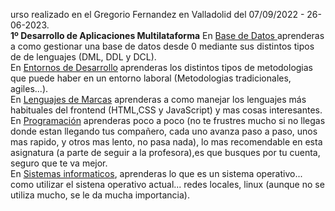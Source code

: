 urso realizado en el Gregorio Fernandez en Valladolid del 07/09/2022 - 26-06-2023.
<br>
**1º Desarrollo de Aplicaciones Multilataforma**
En [Base de Datos ](https://github.com/maraloeDev/GradoSuperior_DAM/tree/main/1%C2%BA%20DAM/Bases%20de%20Datos) aprenderas a como gestionar una base de datos desde 0 mediante sus distintos tipos de de lenguajes (DML, DDL y DCL).
<br>
En [Entornos de Desarrollo](https://github.com/maraloeDev/GradoSuperior_DAM/tree/main/1%C2%BA%20DAM/Entornos%20de%20Desarrollo/1%C2%BA%20Evaluaci%C3%B3n) aprenderas los distintos tipos de metodologias que puede haber en un entorno laboral (Metodologias tradicionales, agiles...).
<br>
 En [Lenguajes de Marcas](https://github.com/maraloeDev/GradoSuperior_DAM/tree/main/1%C2%BA%20DAM/Lenguajes%20de%20Marcas) aprenderas a como manejar los lenguajes más habituales del frontend (HTML,CSS y JavaScript) y mas cosas interesantes.
<br>
En [Programación](https://github.com/maraloeDev/GradoSuperior_DAM/tree/main/1%C2%BA%20DAM/Programaci%C3%B3n) aprenderas poco a poco (no te frustres mucho si no llegas donde estan llegando tus compañero, cada uno avanza paso a paso, unos mas rapido, y otros mas lento, no pasa nada), lo mas recomendable en esta asignatura (a parte de seguir a la profesora),es que busques por tu cuenta, seguro que te va mejor.
<br>
En [Sistemas informaticos](https://github.com/maraloeDev/GradoSuperior_DAM/tree/main/1%C2%BA%20DAM/Sistemas%20Informaticos), aprenderas lo que es un sistema operativo... como utilizar el sistena operativo actual... redes locales, linux (aunque no se utiliza mucho, se le da mucha importancia).
